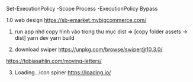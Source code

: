 Set-ExecutionPolicy -Scope Process -ExecutionPolicy Bypass

1.0 web design
https://sb-emarket.mybigcommerce.com/


1. run app
nhớ copy hình vào trong thư mục dist => [copy folder assets -> dist]
yarn dev
yarn build

2. download swiper
https://unpkg.com/browse/swiper@10.3.0/

https://tobiasahlin.com/moving-letters/



3. Loading...icon spiner
https://loading.io/
